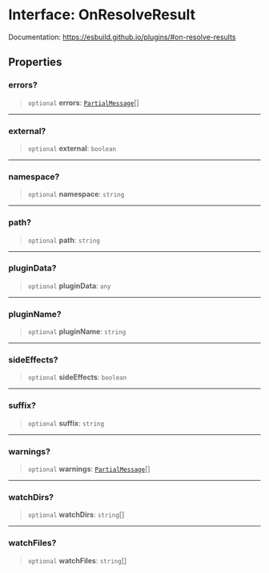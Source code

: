 # Interface: OnResolveResult

Documentation: https://esbuild.github.io/plugins/#on-resolve-results

## Properties

### errors?

> `optional` **errors**: [`PartialMessage`](PartialMessage.md)[]

---

### external?

> `optional` **external**: `boolean`

---

### namespace?

> `optional` **namespace**: `string`

---

### path?

> `optional` **path**: `string`

---

### pluginData?

> `optional` **pluginData**: `any`

---

### pluginName?

> `optional` **pluginName**: `string`

---

### sideEffects?

> `optional` **sideEffects**: `boolean`

---

### suffix?

> `optional` **suffix**: `string`

---

### warnings?

> `optional` **warnings**: [`PartialMessage`](PartialMessage.md)[]

---

### watchDirs?

> `optional` **watchDirs**: `string`[]

---

### watchFiles?

> `optional` **watchFiles**: `string`[]
